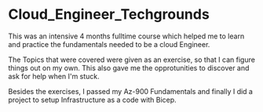 # Cloud_Engineer_Techgrounds

This was an intensive 4 months fulltime course which helped me to learn and practice the fundamentals needed to be a cloud Engineer.

The Topics that were covered were given as an exercise, so that I can figure things out on my own. This also gave me the opprotunities to discover and ask for help when I'm stuck.

Besides the exercises, I passed my Az-900 Fundamentals and finally I did a project to setup Infrastructure as a code with Bicep.
